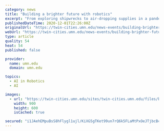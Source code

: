 ```yaml
---
category: news
title: "Building a brighter future with robotics"
excerpt: "From exploring shipwrecks to air-dropping supplies in a pandemic, U of M faculty and students are designing robots for the 21st century."
publishedDateTime: 2020-12-01T22:26:00Z
originalUrl: "https://twin-cities.umn.edu/news-events/building-brighter-future-robotics"
webUrl: "https://twin-cities.umn.edu/news-events/building-brighter-future-robotics"
type: article
quality: 54
heat: 54
published: false

provider:
  name: umn.edu
  domain: umn.edu

topics:
  - AI in Robotics
  - AI

images:
  - url: "https://twin-cities.umn.edu/sites/twin-cities.umn.edu/files/banner%20robot%20hand%20-%20news.gif"
    width: 900
    height: 600
    isCached: true

secured: "i1JAehEMpuBsS8hFlygl1ujl/KiXG5gTKet99un7rQ6k5FLaMtPxOeJTjbcBc6DyB+IXoyDiFgkotoyUqUITynoaKorJU6d7iXkY2KEsvG+VZAhbQPq8jyoCofWW0VvJdXcsS9JU44+K6coq7PXisMy0Wex+52VnqC/T+x2HJVuz51qtQktkEixLJpojo1TUcmAiR97sM6IE3WU7PUoxA/NlO2kUeSYCAOT0a1MbS9Z9MlyZWJ85ub0XkHi5LuY+omO6OORkXCwA69xs8Zlf+5nDeLyBmWT5AvOLHSnu/Wa67ZE5uLUwNonVKRoceKS9XM4Y03QTPFMfQRUeG+72OdN9IFjruCjm0g4iK3Pd0KI=;+DZhLbE10QvglCxC3e92Yg=="
---
```


